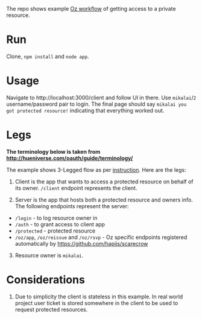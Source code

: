 The repo shows example [Oz workflow](https://github.com/hueniverse/oz#workflow) of getting access to a private resource.

# Run

Clone, `npm install` and `node app`.

# Usage

Navigate to http://localhost:3000/client and follow UI in there. Use `mikalai`/`2` username/password pair to login. The final page should say  `mikalai you got protected resource!` indicating that everything worked out.

# Legs

**The terminology below is taken from http://hueniverse.com/oauth/guide/terminology/**

The example shows 3-Legged flow as per [instruction](https://github.com/hueniverse/oz#workflow). Here are the legs:

1. Client is the app that wants to access a protected resource on behalf of its owner. `/client` endpoint represents the client.

2. Server is the app that hosts both a protected resource and owners info. The following endpoints represent the server:

 - `/login` - to log resource owner in
 - `/auth` - to grant access to client app
 - `/protected` - protected resource
 - `/oz/app`, `/oz/reissue` and `/oz/rsvp` - Oz specific endpoints registered automatically by https://github.com/hapijs/scarecrow

3. Resource owner is `mikalai`.

# Considerations

1. Due to simplicity the client is stateless in this example. In real world project user ticket is stored somewhere in the client to be used to request protected resources.

